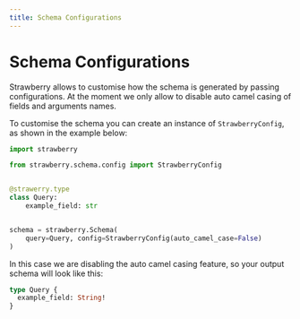 ```yaml
---
title: Schema Configurations
---
```


# Schema Configurations

Strawberry allows to customise how the schema is generated by passing configurations.
At the moment we only allow to disable auto camel casing of fields and arguments names.

To customise the schema you can create an instance of `StrawberryConfig`, as shown in the
example below:

```python
import strawberry

from strawberry.schema.config import StrawberryConfig


@strawerry.type
class Query:
    example_field: str


schema = strawberry.Schema(
    query=Query, config=StrawberryConfig(auto_camel_case=False)
)
```

In this case we are disabling the auto camel casing feature, so your output schema
will look like this:

```graphql
type Query {
  example_field: String!
}
```
